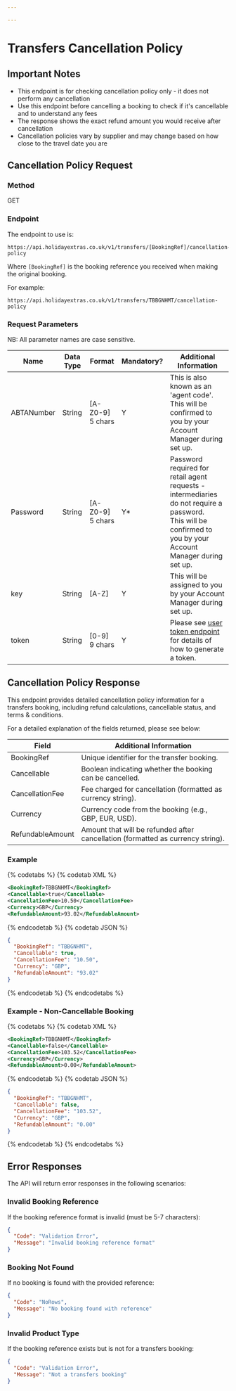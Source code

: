 ```yaml
---

---
```


# Transfers Cancellation Policy

## Important Notes

- This endpoint is for checking cancellation policy only - it does not perform any cancellation
- Use this endpoint before cancelling a booking to check if it's cancellable and to understand any fees
- The response shows the exact refund amount you would receive after cancellation
- Cancellation policies vary by supplier and may change based on how close to the travel date you are

## Cancellation Policy Request

### Method

GET

### Endpoint

The endpoint to use is:

```
https://api.holidayextras.co.uk/v1/transfers/[BookingRef]/cancellation-policy
```

Where ```[BookingRef]``` is the booking reference you received when making the original booking.

For example:
```
https://api.holidayextras.co.uk/v1/transfers/TBBGNHMT/cancellation-policy
```

### Request Parameters

NB: All parameter names are case sensitive.

| Name               | Data Type | Format           | Mandatory? | Additional Information                                                                                                                                                                                                                                                                       |
|--------------------|-----------|------------------|------------|----------------------------------------------------------------------------------------------------------------------------------------------------------------------------------------------------------------------------------------------------------------------------------------------|
| ABTANumber         | String    | [A-Z0-9] 5 chars | Y          | This is also known as an 'agent code'. This will be confirmed to you by your Account Manager during set up.                                                                                                                                                                                  |
| Password           | String    | [A-Z0-9] 5 chars | Y*         | Password required for retail agent requests - intermediaries do not require a password.<br />This will be confirmed to you by your Account Manager during set up.                                                                                                                            |
| key                | String    | [A-Z]            | Y          | This will be assigned to you by your Account Manager during set up.                                                                                                                                                                                                                          |
| token              | String    | [0-9] 9 chars    | Y          | Please see [user token endpoint](/hxapi/usertoken) for details of how to generate a token.                                                                                                                                                                                                   |

## Cancellation Policy Response

This endpoint provides detailed cancellation policy information for a transfers booking, including refund calculations, cancellable status, and terms & conditions.

For a detailed explanation of the fields returned, please see below:

| Field                | Additional Information                                                                                                                                     |
|----------------------|------------------------------------------------------------------------------------------------------------------------------------------------------------|
| BookingRef           | Unique identifier for the transfer booking.                                                                                                               |
| Cancellable          | Boolean indicating whether the booking can be cancelled.                                                                                                  |
| CancellationFee      | Fee charged for cancellation (formatted as currency string).                                                                                              |
| Currency             | Currency code from the booking (e.g., GBP, EUR, USD).                                                                                                    |
| RefundableAmount     | Amount that will be refunded after cancellation (formatted as currency string).                                                                           |

### Example

{% codetabs %}
{% codetab XML %}
```xml
<BookingRef>TBBGNHMT</BookingRef>
<Cancellable>true</Cancellable>
<CancellationFee>10.50</CancellationFee>
<Currency>GBP</Currency>
<RefundableAmount>93.02</RefundableAmount>
```
{% endcodetab %}
{% codetab JSON %}
```json
{
  "BookingRef": "TBBGNHMT",
  "Cancellable": true,
  "CancellationFee": "10.50",
  "Currency": "GBP",
  "RefundableAmount": "93.02"
}
```
{% endcodetab %}
{% endcodetabs %}

### Example - Non-Cancellable Booking

{% codetabs %}
{% codetab XML %}
```xml
<BookingRef>TBBGNHMT</BookingRef>
<Cancellable>false</Cancellable>
<CancellationFee>103.52</CancellationFee>
<Currency>GBP</Currency>
<RefundableAmount>0.00</RefundableAmount>
```
{% endcodetab %}
{% codetab JSON %}
```json
{
  "BookingRef": "TBBGNHMT",
  "Cancellable": false,
  "CancellationFee": "103.52",
  "Currency": "GBP",
  "RefundableAmount": "0.00"
}
```
{% endcodetab %}
{% endcodetabs %}

## Error Responses

The API will return error responses in the following scenarios:

### Invalid Booking Reference

If the booking reference format is invalid (must be 5-7 characters):

```json
{
  "Code": "Validation Error",
  "Message": "Invalid booking reference format"
}
```

### Booking Not Found

If no booking is found with the provided reference:

```json
{
  "Code": "NoRows",
  "Message": "No booking found with reference"
}
```

### Invalid Product Type

If the booking reference exists but is not for a transfers booking:

```json
{
  "Code": "Validation Error",
  "Message": "Not a transfers booking"
}
```